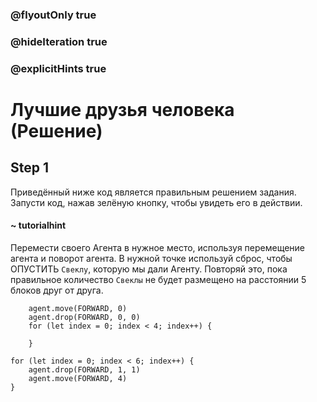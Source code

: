 ### @flyoutOnly true
### @hideIteration true
### @explicitHints true

# Лучшие друзья человека (Решение)

## Step 1
Приведённый ниже код является правильным решением задания. Запусти код, нажав зелёную кнопку, чтобы увидеть его в действии.

#### ~ tutorialhint
Перемести своего Агента в нужное место, используя перемещение агента и поворот агента. В нужной точке используй сброс, чтобы ОПУСТИТЬ `Свеклу`, которую мы дали Агенту. Повторяй это, пока правильное количество `Свеклы` не будет размещено на расстоянии 5 блоков друг от друга.


```ghost
    agent.move(FORWARD, 0)
    agent.drop(FORWARD, 0, 0)
    for (let index = 0; index < 4; index++) {
    	
    }
```
```template
for (let index = 0; index < 6; index++) {
    agent.drop(FORWARD, 1, 1)
    agent.move(FORWARD, 4)
}
```
```package
```
